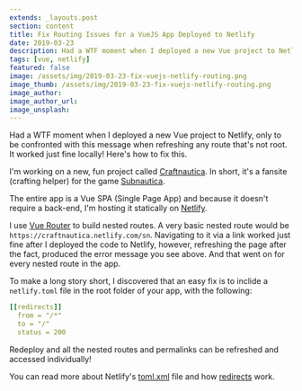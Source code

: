 ```yaml
---
extends: _layouts.post
section: content
title: Fix Routing Issues for a VueJS App Deployed to Netlify
date: 2019-03-23
description: Had a WTF moment when I deployed a new Vue project to Netlify, only to be confronted with this message when I refreshed any route that wasn't root. It worked just fine locally! Here's how to fix this.
tags: [vue, netlify]
featured: false
image: /assets/img/2019-03-23-fix-vuejs-netlify-routing.png
image_thumb: /assets/img/2019-03-23-fix-vuejs-netlify-routing.png
image_author:
image_author_url:
image_unsplash:
---
```


Had a WTF moment when I deployed a new Vue project to Netlify, only to be confronted with this message when refreshing any route that's not root. It worked just fine locally! Here's how to fix this.

I'm working on a new, fun project called [Craftnautica](https://craftnautica.netlify.com/). In short, it's a fansite (crafting helper) for the game [Subnautica](https://unknownworlds.com/subnautica/). 

The entire app is a Vue SPA (Single Page App) and because it doesn't require a back-end, I'm hosting it statically on [Netlify](https://https://www.netlify.com//).

I use [Vue Router](https://router.vuejs.org/) to build nested routes. A very basic nested route would be `https://craftnautica.netlify.com/sn`. Navigating to it via a link worked just fine after I deployed the code to Netlify, however, refreshing the page after the fact, produced the error message you see above. And that went on for every nested route in the app.

To make a long story short, I discovered that an easy fix is to inclide a `netlify.toml` file in the root folder of your app, with the following:

```yaml
[[redirects]]
  from = "/*"
  to = "/"
  status = 200
```

Redeploy and all the nested routes and permalinks can be refreshed and accessed individually!

You can read more about Netlify's [toml.xml](https://www.netlify.com/docs/netlify-toml-reference/) file and how [redirects](https://www.netlify.com/docs/redirects/) work.
